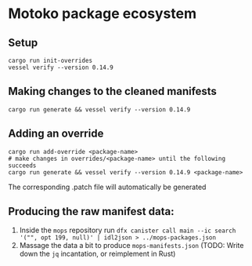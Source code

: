 # Motoko package ecosystem

## Setup

```
cargo run init-overrides
vessel verify --version 0.14.9
```

## Making changes to the cleaned manifests

```
cargo run generate && vessel verify --version 0.14.9
```

## Adding an override

```
cargo run add-override <package-name>
# make changes in overrides/<package-name> until the following succeeds
cargo run generate && vessel verify --version 0.14.9 <package-name>
```

The corresponding .patch file will automatically be generated

## Producing the raw manifest data:

1. Inside the `mops` repository run
`dfx canister call main --ic search '("", opt 199, null)' | idl2json > ../mops-packages.json`
2. Massage the data a bit to produce `mops-manifests.json` (TODO: Write down the `jq` incantation, or reimplement in Rust)
